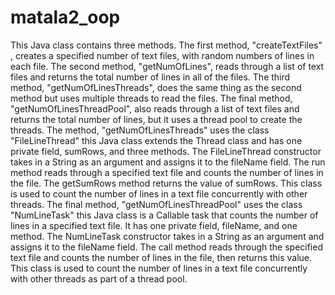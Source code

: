 # matala2_oop
This Java class contains three methods. The first method, "createTextFiles" , creates a specified number of text files, with random numbers of lines in each file. The second method, "getNumOfLines", reads through a list of text files and returns the total number of lines in all of the files. The third method, "getNumOfLinesThreads", does the same thing as the second method but uses multiple threads to read the files. The final method, "getNumOfLinesThreadPool", also reads through a list of text files and returns the total number of lines, but it uses a thread pool to create the threads.
The method, "getNumOfLinesThreads" uses the class "FileLineThread" this Java class extends the Thread class and has one private field, sumRows, and three methods. The FileLineThread constructor takes in a String as an argument and assigns it to the fileName field. The run method reads through a specified text file and counts the number of lines in the file. The getSumRows method returns the value of sumRows. This class is used to count the number of lines in a text file concurrently with other threads.
The final method, "getNumOfLinesThreadPool" uses the class "NumLineTask" this Java class is a Callable task that counts the number of lines in a specified text file. It has one private field, fileName, and one method. The NumLineTask constructor takes in a String as an argument and assigns it to the fileName field. The call method reads through the specified text file and counts the number of lines in the file, then returns this value. This class is used to count the number of lines in a text file concurrently with other threads as part of a thread pool.









